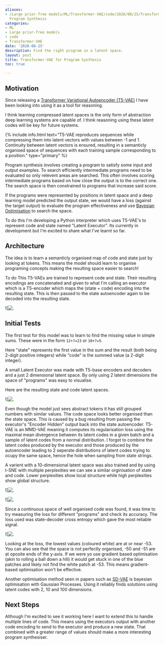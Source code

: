 ```yaml
---
aliases:
- /Large prior-free models/ML/Transformer-VAE/code/2020/08/25/Transformer-VAE for
  Program Synthesis
categories:
- ML
- Large prior-free models
- code
- Transformer-VAE
date: '2020-08-25'
description: Find the right program in a latent space.
layout: post
title: Transformer-VAE for Program Synthesis
toc: true

---
```


## Motivation

Since releasing a [Transformer Variational Autoencoder (T5-VAE)](https://fraser-greenlee.github.io/2020/08/13/Transformers-as-Variational-Autoencoders.html) I have been looking into using it as a tool for reasoning.

I think learning compressed latent spaces is the only form of abstraction deep learning systems are capable of. I think reasoning using these latent codes will be key for future systems.

{% include info.html text="T5-VAE reproduces sequences while compressing them into latent vectors with values between -1 and 1. Continuity between latent vectors is ensured, resulting in a semanticly organised space of sequences with each training sample corresponding to a position." type="primary" %}

Program synthesis involves creating a program to satisfy some input and output examples.
To search efficiently intermediate programs need to be evaluated so only relevent areas are searched.
This often involves scoring intermediate programs based on how close the output is to the correct one.
The search space is then constrained to programs that increase said score.

If the programs were represented by positions in latent space and a deep learning model predicted the output state, we would have a loss (against the target output) to evaluate the program effectiveness and use [Bayesian Optimisation](https://nbviewer.jupyter.org/github/krasserm/bayesian-machine-learning/blob/master/variational_autoencoder_opt.ipynb) to search the space.

To do this I'm developing a Python interpreter which uses T5-VAE's to represent code and state named "Latent Executor". Its currently in development but I'm excited to share what I've learnt so far.

## Architecture

The idea is to learn a semanticly organised map of code and state just by looking at tokens. This means the model should learn to organise programing concepts making the resulting space easier to search!

To do This T5-VAEs are trained to represent code and state. Their resulting encodings are concatenated and given to what I'm calling an executor which is a T5-encoder which maps the (state + code) encoding into the resulting state. This is then passed to the state autoencoder again to be decoded into the resulting state.

![![.](prog_synth/latent_executor.png "The Latent Executor")

## Initial Tests

The first test for this model was to learn to find the missing value in simple sums.
These were in the form `12+?=23` or `10+?=5`.

Here "state" represents the first value in the sum and the result (both being 2-digit positive integers) while "code" is the summed value (a 2-digit integer).

A small Latent Executor was made with T5-base encoders and decoders and a just 2 dimensional latent space.
By only using 2 latent dimensions the space of "programs" was easy to visualise.

Here are the resulting state and code latent spaces.

![![.](prog_synth/joint_latent_pos.png "Here darker values represent higher values from -99 to 99.")

Even though the model just sees abstract tokens it has still grouped numbers with similar values.
The code space looks better organised than the state space.
This is caused by a bug resulting from passing the executor's "Encoder Hidden" output back into the state autoencoder.
T5-VAE is an MMD-VAE meaning it computes its regularisation loss using the maximal mean divergence between its latent codes in a given batch and a sample of latent codes from a normal distribution. I forgot to combine the latent codes produced by the executor and those produced by the autoencoder leading to 2 seperate distributions of latent codes trying to ocupy the same space, hence the hole when sampling from state strings.

A varient with a 10-dimensional latent space was also trained and by using t-SNE with multiple perplexities we can see a similar orginisation of state and code.
Lower perplexities show local structure while high perplexities show global structure.

![![.](prog_synth/code_tsne.png "Code, note the similar split between small and large values.")

![![.](prog_synth/state_tsne.png "State, note the similar hole shape only visible at 100 perplexity.")

Since a continuous space of well organised code was found, it was time to try measuring the loss for different "programs" and check its accuracy.
The loss used was state-decoder cross entropy which gave the most reliable signal.

![![.](prog_synth/dec_ce_71m53eq18.png "Loss for the sum 71+?=18, the correct answer is -53.")

Looking at the loss, the lowest values (coloured white) are at or near -53.
You can also see that the space is not perfectly organised, -50 and -51 are at oposite ends of the y-axis.
If we were yo use gradient based optimisation (akin to rolling a ball down a hill) it would get stuck in one of the blue patches and likely not find the white patch at -53.
This means gradient-based optimisation won't be effective.

Another optimisation method seen in papers such as [SD-VAE](https://arxiv.org/abs/1802.08786) is bayesian optimisation with Gaussian Processes.
Using it reliably finds solutions using latent codes with 2, 10 and 100 dimensions.

## Next Steps

Although I'm excited to see it working here I want to extend this to handle multiple lines of code.
This means using the executors output with another code encoding to send to the executor and produce a new state.
That combined with a greater range of values should make a more interesting program synthesiser.
